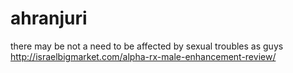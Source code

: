 # ahranjuri
there may be not a need to be affected by sexual troubles as guys http://israelbigmarket.com/alpha-rx-male-enhancement-review/
